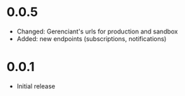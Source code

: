# 0.0.5

- Changed: Gerenciant's urls for production and sandbox
- Added: new endpoints (subscriptions, notifications)

# 0.0.1

- Initial release